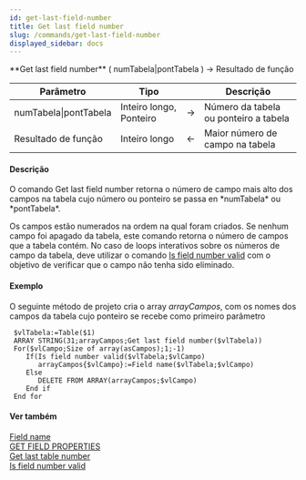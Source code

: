 ```yaml
---
id: get-last-field-number
title: Get last field number
slug: /commands/get-last-field-number
displayed_sidebar: docs
---
```


<!--REF #_command_.Get last field number.Syntax-->**Get last field number** ( numTabela|pontTabela ) -> Resultado de função<!-- END REF-->
<!--REF #_command_.Get last field number.Params-->
| Parâmetro | Tipo |  | Descrição |
| --- | --- | --- | --- |
| numTabela&#124;pontTabela | Inteiro longo, Ponteiro | &#8594;  | Número da tabela ou ponteiro a tabela |
| Resultado de função | Inteiro longo | &#8592; | Maior número de campo na tabela |

<!-- END REF-->

#### Descrição 

<!--REF #_command_.Get last field number.Summary-->O comando Get last field number retorna o número de campo mais alto dos campos na tabela cujo número ou ponteiro se passa en *numTabela* ou *pontTabela*.<!-- END REF-->  
  
Os campos estão numerados na ordem na qual foram criados. Se nenhum campo foi apagado da tabela, este comando retorna o número de campos que a tabela contém. No caso de loops interativos sobre os números de campo da tabela, deve utilizar o comando [Is field number valid](is-field-number-valid.md) com o objetivo de verificar que o campo não tenha sido eliminado.

#### Exemplo 

 O seguinte método de projeto cria o array *arrayCampos*, com os nomes dos campos da tabela cujo ponteiro se recebe como primeiro parâmetro   
  
```4d
 $vlTabela:=Table($1)
 ARRAY STRING(31;arrayCampos;Get last field number($vlTabela))
 For($vlCampo;Size of array(asCampos);1;-1)
    If(Is field number valid($vlTabela;$vlCampo)
       arrayCampos{$vlCampo}:=Field name($vlTabela;$vlCampo)
    Else
       DELETE FROM ARRAY(arrayCampos;$vlCampo)
    End if
 End for
```

#### Ver também 

[Field name](field-name.md)  
[GET FIELD PROPERTIES](get-field-properties.md)  
[Get last table number](get-last-table-number.md)  
[Is field number valid](is-field-number-valid.md)  